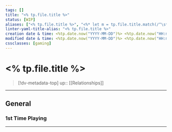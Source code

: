 ```yaml
---
tags: []
title: "<% tp.file.title %>"
status: [WIP]
aliases: ["<% tp.file.title %>", "<%* let m = tp.file.title.match(/^\s*(.*?)\s*-\s*(.+)/); if(m) tR += m[1].trim(); %>"]
linter-yaml-title-alias: "<% tp.file.title %>"
creation date & time: <%tp.date.now("YYYY-MM-DD")%> <%tp.date.now("HH:mm")%>
modified date & time: <%tp.date.now("YYYY-MM-DD")%> <%tp.date.now("HH:mm")%>
cssclasses: [gaming]
---
```


# <% tp.file.title %>

> [!dv-metadata-top]
> up:: [[Relationships]]

- - -

## General

### 1st Time Playing


- - -